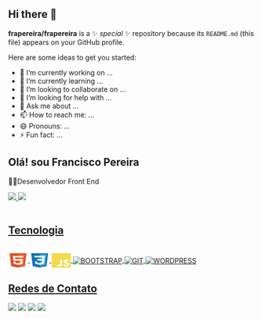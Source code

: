 ## Hi there 👋


**frapereira/frapereira** is a ✨ _special_ ✨ repository because its `README.md` (this file) appears on your GitHub profile.

Here are some ideas to get you started:

- 🔭 I’m currently working on ...
- 🌱 I’m currently learning ...
- 👯 I’m looking to collaborate on ...
- 🤔 I’m looking for help with ...
- 💬 Ask me about ...
- 📫 How to reach me: ...
- 😄 Pronouns: ...
- ⚡ Fun fact: ...

## Olá! sou Francisco Pereira
 🧑‍💻Desenvolvedor Front End
 
 
  <div>
    <a href="https://github.com/frapereira">
    <img height="180em" src="https://github-readme-stats.vercel.app/api?username=frapereira&show_icons=true&theme=tokyonight&include_all_commits=true&count_private=true"/>
    <img height="180em" src="https://github-readme-stats.vercel.app/api/top-langs/?username=frapereira&layout=compact&langs_count=6&theme=tokyonight"/>
 </div>
 
 <br>
 
 <h2>Tecnologia</h2> 
 
 <div style="display: inline_block"><br>
   <img align="center" alt="HTML" height="30" width="40" src="https://raw.githubusercontent.com/devicons/devicon/master/icons/html5/html5-original.svg">
   <img align="center" alt="CSS" height="30" width="40" src="https://raw.githubusercontent.com/devicons/devicon/master/icons/css3/css3-original.svg">
   <img align="center" alt="Js" height="30" width="40" src="https://raw.githubusercontent.com/devicons/devicon/master/icons/javascript/javascript-plain.svg">
   <img align="center" alt="BOOTSTRAP" height="40" width="50" src="https://cdn.jsdelivr.net/gh/devicons/devicon@latest/icons/bootstrap/bootstrap-original.svg" />
   <img align="center" alt="GIT" height="40" width="50" src="https://cdn.jsdelivr.net/gh/devicons/devicon@latest/icons/git/git-original.svg" />
   <img align="center" alt="WORDPRESS" height="40" width="50" src="https://cdn.jsdelivr.net/gh/devicons/devicon@latest/icons/wordpress/wordpress-plain.svg" />
           
           
           
           
 </div>
 
 <h2>Redes de Contato</h2>
 
 <div> 
 
   <a href="https://www.instagram.com/f_pereira5/" target="_blank"><img src="https://img.shields.io/badge/-Instagram-%23E4405F?style=for-the-badge&logo=instagram&logoColor=white" target="_blank"></a>
   <a href="mailto:0227pereira@gmail.com" target="_blank"><img src="https://img.shields.io/badge/Gmail-D14836?style=for-the-badge&logo=gmail&logoColor=white"></a>
   <a href="https://www.linkedin.com/in/rafaella-ballerini-45875016a" target="_blank"><img src="https://img.shields.io/badge/-LinkedIn-%230077B5?style=for-the-badge&logo=linkedin&logoColor=white" target="_blank"></a> 
   <a href="https://www.linkedin.com/in/francisco-spereira/" target="_blank"><img src="https://img.shields.io/badge/-LinkedIn-%230077B5?style=for-the-badge&logo=linkedin&logoColor=white" target="_blank"></a> 
 
 </div>
